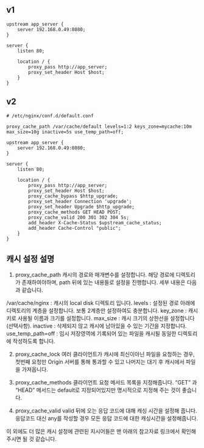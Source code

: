 ## v1

```
upstream app_server {
    server 192.168.0.49:8080;
}

server {
    listen 80;

    location / {
        proxy_pass http://app_server;
        proxy_set_header Host $host;
    }
}
```

## v2
```
# /etc/nginx/conf.d/default.conf

proxy_cache_path /var/cache/default levels=1:2 keys_zone=mycache:10m max_size=10g inactive=5s use_temp_path=off;

upstream app_server {
    server 192.168.0.49:8080;
}

server {
    listen 80;

    location / {
        proxy_pass http://app_server;
        proxy_set_header Host $host;
        proxy_cache_bypass $http_upgrade;
        proxy_set_header Connection 'upgrade';
        proxy_set_header Upgrade $http_upgrade;
        proxy_cache_methods GET HEAD POST;
        proxy_cache_valid 200 301 302 304 5s;
        add_header X-Cache-Status $upstream_cache_status;
        add_header Cache-Control "public";
    }
}
```

## 캐시 설정 설명
1. proxy_cache_path
캐시의 경로와 매개변수를 설정합니다. 해당 경로에 디렉토리가 존재하여야하며, path 뒤에 있는 내용들로 설정을 진행합니다. 세부 내용은 다음과 같습니다.

/var/cache/nginx : 캐시의 local disk 디렉토리 입니다.
levels : 설정된 경로 아래에 디렉토리의 계층을 설정합니다. 보통 2계층만 설정하여도 충분합니다.
key_zone : 캐시 키로 사용될 이름과 크기를 설정합니다.
max_size : 캐시 크기의 상한선을 설정합니다(선택사항).
inactive : 삭제되지 않고 캐시에 남아있을 수 있는 기간을 지정합니다.
use_temp_path=off : 임시 저장영역에 기록되어 있는 파일을 캐시될 동일한 디렉토리에 작성하도록 합니다.

2. proxy_cache_lock
여러 클라이언트가 캐시에 최신이아닌 파일을 요청하는 경우, 첫번째 요청만 Origin 서버를 통해 통과할 수 있고 나머지는 대기 후 캐시에서 파일을 가져옵니다.


3. proxy_cache_methods
클라이언트 요청 메서드 목록을 지정해줍니다. “GET” 과 “HEAD” 메서드는 default로 지정되어있지만 명시적으로 지정해 주는 것이 좋습니다.


4. proxy_cache_valid
valid 뒤에 오는 응답 코드에 대해 캐싱 시간을 설정해 줍니다. 응답코드 대신 any를 작성할 경우 모든 응답 코드에 대한 캐싱시간을 설정해줍니다.

이 외에도 더 많은 캐시 설정에 관련된 지시어들은 맨 아래의 참고자료 링크에서 확인해 주시면 될 것 같습니다.


